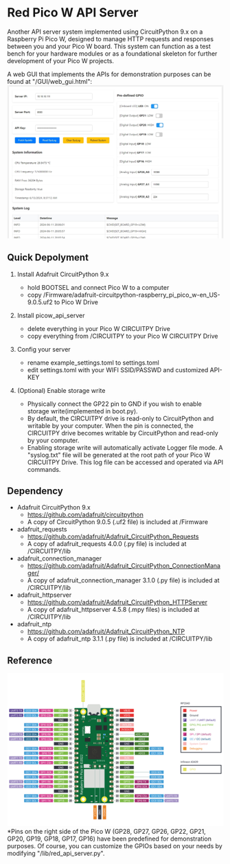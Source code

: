 # Red Pico W API Server
Another API server system implemented using CircuitPython 9.x on a Raspberry Pi Pico W, designed to manage HTTP requests and responses between you and your Pico W board. This system can function as a test bench for your hardware modules or as a foundational skeleton for further development of your Pico W projects.

A web GUI that implements the APIs for demonstration purposes can be found at "/GUI/web_gui.html":
![WEB GUI SCREENSHOT](./web_gui_screenshot.png)

## Quick Depolyment

1. Install Adafruit CircuitPython 9.x
    - hold BOOTSEL and connect Pico W to a computer
    - copy /Firmware/adafruit-circuitpython-raspberry_pi_pico_w-en_US-9.0.5.uf2 to Pico W Drive

2. Install picow_api_server
    - delete everything in your Pico W CIRCUITPY Drive
    - copy everything from /CIRCUITPY to your Pico W CIRCUITPY Drive

3. Config your server
    - rename example_settings.toml to settings.toml
    - edit settings.toml with your WIFI SSID/PASSWD and customized API-KEY

4. (Optional) Enable storage write
    - Physically connect the GP22 pin to GND if you wish to enable storage write(implemented in boot.py).
    - By default, the CIRCUITPY drive is read-only to CircuitPython and writable by your computer. When the pin is connected, the CIRCUITPY drive becomes writable by CircuitPython and read-only by your computer.
    - Enabling storage write will automatically activate Logger file mode. A "syslog.txt" file will be generated at the root path of your Pico W CIRCUITPY Drive. This log file can be accessed and operated via API commands.

## Dependency
- Adafruit CircuitPython 9.x
    - https://github.com/adafruit/circuitpython
    - A copy of CircuitPython 9.0.5 (.uf2 file) is included at /Firmware
- adafruit_requests
    - https://github.com/adafruit/Adafruit_CircuitPython_Requests
    - A copy of adafruit_requests 4.0.0 (.py file) is included at /CIRCUITPY/lib
- adafruit_connection_manager
    - https://github.com/adafruit/Adafruit_CircuitPython_ConnectionManager/
    - A copy of adafruit_connection_manager 3.1.0 (.py file) is included at /CIRCUITPY/lib
- adafruit_httpserver
    - https://github.com/adafruit/Adafruit_CircuitPython_HTTPServer
    - A copy of adafruit_httpserver 4.5.8 (.mpy files) is included at /CIRCUITPY/lib
- adafruit_ntp
    - https://github.com/adafruit/Adafruit_CircuitPython_NTP
    - A copy of adafruit_ntp 3.1.1 (.py file) is included at /CIRCUITPY/lib

## Reference
![Pico W Pinout](./picow-pinout.svg)
*Pins on the right side of the Pico W (GP28, GP27, GP26, GP22, GP21, GP20, GP19, GP18, GP17, GP16) have been predefined for demonstration purposes. Of course, you can customize the GPIOs based on your needs by modifying "/lib/red_api_server.py".